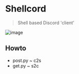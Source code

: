 # Shellcord
> Shell based Discord 'client'
<img src="https://i.imgur.com/5WX5KMf.png" alt="image">

## Howto
- post.py ~ c2s
- get.py ~ s2c
